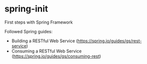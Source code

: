 # spring-init
First steps with Spring Framework

Followed Spring guides:
- Building a RESTful Web Service (https://spring.io/guides/gs/rest-service)
- Consuming a RESTful Web Service (https://spring.io/guides/gs/consuming-rest)
